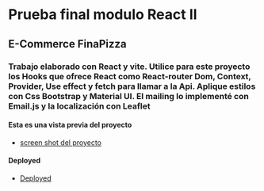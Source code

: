 # Prueba final modulo React II

## E-Commerce FinaPizza

### Trabajo elaborado con React y vite. Utilice para este proyecto los Hooks que ofrece React como React-router Dom, Context, Provider, Use effect y fetch para llamar a la Api. Aplique estilos con Css Bootstrap y Material UI. El mailing lo implementé con Email.js y la localización con Leaflet

#### Esta es una vista previa del proyecto

- [screen shot del proyecto](https://firebasestorage.googleapis.com/v0/b/login-huellitas.appspot.com/o/127.0.0.1_5173_(iPhone%20SE)%20(1).png?alt=media&token=0c418dbb-7f2c-4866-b6ac-15f586cfcd95)

#### Deployed

- [Deployed](https://finapizza-muestreo.netlify.app/)
  